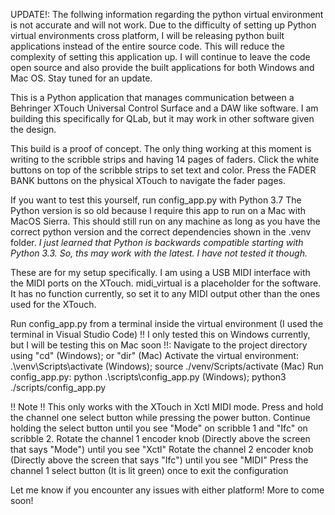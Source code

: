 UPDATE!: The follwing information regarding the python virtual environment is not accurate and will not work. Due to the difficulty of setting up Python virtual environments cross platform, I will be releasing python built applications instead of the entire source code. This will reduce the complexity of setting this application up. I will continue to leave the code open source and also provide the built applications for both Windows and Mac OS. Stay tuned for an update.


This is a Python application that manages communication between a Behringer XTouch Universal Control Surface and a DAW like software.
I am building this specifically for QLab, but it may work in other software given the design.

This build is a proof of concept. The only thing working at this moment is writing to the scribble strips and having 14 pages of faders.
  Click the white buttons on top of the scribble strips to set text and color.
  Press the FADER BANK buttons on the physical XTouch to navigate the fader pages.

If you want to test this yourself, run config_app.py with Python 3.7
The Python version is so old because I require this app to run on a Mac with MacOS Sierra.
This should still run on any machine as long as you have the correct python version and the correct dependencies shown in the .venv folder.
*I just learned that Python is backwards compatible starting with Python 3.3. So, ths may work with the latest. I have not tested it though.*

These are for my setup specifically. I am using a USB MIDI interface with the MIDI ports on the XTouch.
midi_virtual is a placeholder for the software. It has no function currently, so set it to any MIDI output other than the ones used for the XTouch.

Run config_app.py from a terminal inside the virtual environment (I used the terminal in Visual Studio Code) !! I only tested this on Windows currently, but I will be testing this on Mac soon !!:
  Navigate to the project directory using "cd" (Windows); or "dir" (Mac)
  Activate the virtual environment: .\venv\Scripts\activate (Windows); source ./venv/Scripts/activate (Mac)
  Run config_app.py: python .\scripts\config_app.py (Windows); python3 ./scripts/config_app.py

!! Note !!
This only works with the XTouch in Xctl MIDI mode. 
  Press and hold the channel one select button while pressing the power button. Continue holding the select button until you see "Mode" on scribble 1 and "Ifc" on scribble 2. 
  Rotate the channel 1 encoder knob (Directly above the screen that says "Mode") until you see "Xctl"
  Rotate the channel 2 encoder knob (Directly above the screen that says "Ifc") until you see "MIDI"
  Press the channel 1 select button (It is lit green) once to exit the configuration

Let me know if you encounter any issues with either platform!
More to come soon!
